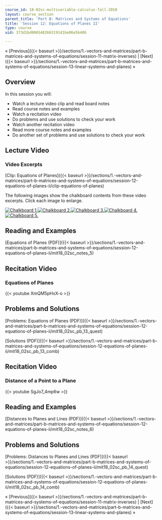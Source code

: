 ```yaml
---
course_id: 18-02sc-multivariable-calculus-fall-2010
layout: course_section
parent_title: 'Part B: Matrices and Systems of Equations'
title: 'Session 12: Equations of Planes II'
type: course
uid: 373d1bd0065482663191d1be06e5b406

---
```


« [Previous]({{< baseurl >}}/sections/1.-vectors-and-matrices/part-b-matrices-and-systems-of-equations/session-11-matrix-inverses) | [Next]({{< baseurl >}}/sections/1.-vectors-and-matrices/part-b-matrices-and-systems-of-equations/session-13-linear-systems-and-planes) »

Overview
--------

In this session you will:

*   Watch a lecture video clip and read board notes
*   Read course notes and examples
*   Watch a recitation video
*   Do problems and use solutions to check your work
*   Watch another recitation video
*   Read more course notes and examples
*   Do another set of problems and use solutions to check your work

Lecture Video
-------------

### Video Excerpts

[Clip: Equations of Planes]({{< baseurl >}}/sections/1.-vectors-and-matrices/part-b-matrices-and-systems-of-equations/session-12-equations-of-planes-ii/clip-equations-of-planes)

The following images show the chalkboard contents from these video excerpts. Click each image to enlarge.

[![Chalkboard 1.](/coursemedia/18-02sc-multivariable-calculus-fall-2010/3c5c90382c9eb9533068725e696b27f4_MIT18_02SC_L4Brds_1a.png)](/coursemedia/18-02sc-multivariable-calculus-fall-2010/daa4cc200013a386be014b9f3d3ebd40_MIT18_02SC_L4Brds_1.png "Open in a new window.")[![Chalkboard 2.](/coursemedia/18-02sc-multivariable-calculus-fall-2010/174e5dbb1be6c18b4d35ddd5a1a02a1f_MIT18_02SC_L4Brds_2a.png)](/coursemedia/18-02sc-multivariable-calculus-fall-2010/5055ffb9ec65399e2e995f675ba1f0ab_MIT18_02SC_L4Brds_2.png "Open in a new window.")[![Chalkboard 3.](/coursemedia/18-02sc-multivariable-calculus-fall-2010/3d393063f3eba06267c780fa61afd8bb_MIT18_02SC_L4Brds_3a.png)](/coursemedia/18-02sc-multivariable-calculus-fall-2010/253a902e406ab971870b704d042efc92_MIT18_02SC_L4Brds_3.png "Open in a new window.")[![Chalkboard 4.](/coursemedia/18-02sc-multivariable-calculus-fall-2010/12ffe22b34430230eeb1e5cc6ad4b8e9_MIT18_02SC_L4Brds_4a.png)](/coursemedia/18-02sc-multivariable-calculus-fall-2010/b3bccc949fa1a0acbe10e0aae4cc4a7d_MIT18_02SC_L4Brds_4.png "Open in a new window.")  
[![Chalkboard 5.](/coursemedia/18-02sc-multivariable-calculus-fall-2010/b7c0f93cbeb0c1d0fe8c02fa342b0d12_MIT18_02SC_L4Brds_5a.png)](/coursemedia/18-02sc-multivariable-calculus-fall-2010/1ebc3d1a61034cfa9b94bd1edc6ad70f_MIT18_02SC_L4Brds_5.png "Open in a new window.")

Reading and Examples
--------------------

[Equations of Planes (PDF)]({{< baseurl >}}/sections/1.-vectors-and-matrices/part-b-matrices-and-systems-of-equations/session-12-equations-of-planes-ii/mit18_02sc_notes_5)

Recitation Video
----------------

### Equations of Planes

{{< youtube XmQM5pHxX-o >}}

Problems and Solutions
----------------------

[Problems: Equations of Planes (PDF)]({{< baseurl >}}/sections/1.-vectors-and-matrices/part-b-matrices-and-systems-of-equations/session-12-equations-of-planes-ii/mit18_02sc_pb_13_quest)

[Solutions (PDF)]({{< baseurl >}}/sections/1.-vectors-and-matrices/part-b-matrices-and-systems-of-equations/session-12-equations-of-planes-ii/mit18_02sc_pb_13_comb)

Recitation Video
----------------

### Distance of a Point to a Plane

{{< youtube SgJo7_4mp6w >}}

Reading and Examples
--------------------

[Distances to Planes and Lines (PDF)]({{< baseurl >}}/sections/1.-vectors-and-matrices/part-b-matrices-and-systems-of-equations/session-12-equations-of-planes-ii/mit18_02sc_notes_6)

Problems and Solutions
----------------------

[Problems: Distances to Planes and Lines (PDF)]({{< baseurl >}}/sections/1.-vectors-and-matrices/part-b-matrices-and-systems-of-equations/session-12-equations-of-planes-ii/mit18_02sc_pb_14_quest)

[Solutions (PDF)]({{< baseurl >}}/sections/1.-vectors-and-matrices/part-b-matrices-and-systems-of-equations/session-12-equations-of-planes-ii/mit18_02sc_pb_14_comb)

« [Previous]({{< baseurl >}}/sections/1.-vectors-and-matrices/part-b-matrices-and-systems-of-equations/session-11-matrix-inverses) | [Next]({{< baseurl >}}/sections/1.-vectors-and-matrices/part-b-matrices-and-systems-of-equations/session-13-linear-systems-and-planes) »